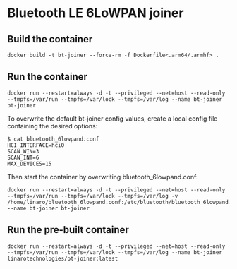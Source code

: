 # Bluetooth LE 6LoWPAN joiner

## Build the container

```
docker build -t bt-joiner --force-rm -f Dockerfile<.arm64/.armhf> .
```

## Run the container

```
docker run --restart=always -d -t --privileged --net=host --read-only --tmpfs=/var/run --tmpfs=/var/lock --tmpfs=/var/log --name bt-joiner bt-joiner
```

To overwrite the default bt-joiner config values, create a local config file containing the desired options:

```
$ cat bluetooth_6lowpand.conf
HCI_INTERFACE=hci0
SCAN_WIN=3
SCAN_INT=6
MAX_DEVICES=15
```

Then start the container by overwriting bluetooth_6lowpand.conf:

```
docker run --restart=always -d -t --privileged --net=host --read-only --tmpfs=/var/run --tmpfs=/var/lock --tmpfs=/var/log -v /home/linaro/bluetooth_6lowpand.conf:/etc/bluetooth/bluetooth_6lowpand.conf --name bt-joiner bt-joiner
```

## Run the pre-built container

```
docker run --restart=always -d -t --privileged --net=host --read-only --tmpfs=/var/run --tmpfs=/var/lock --tmpfs=/var/log --name bt-joiner linarotechnologies/bt-joiner:latest
```
